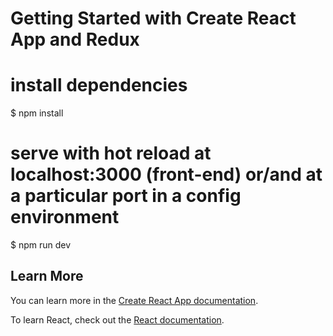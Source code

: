 # Getting Started with Create React App and Redux

# install dependencies
$ npm install

# serve with hot reload at localhost:3000 (front-end) or/and at a particular port in a config environment 
$ npm run dev

## Learn More

You can learn more in the [Create React App documentation](https://facebook.github.io/create-react-app/docs/getting-started).

To learn React, check out the [React documentation](https://reactjs.org/).
